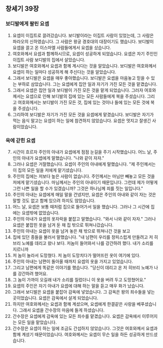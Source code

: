 ## 창세기 39장

### 보디발에게 팔린 요셉
1. 요셉이 이집트로 끌려갔습니다. 보디발이라는 이집트 사람이 있었는데, 그 사람은 파라오의 신하였습니다. 그 사람은 왕궁 경호대의 대장이기도 했습니다. 보디발이 요셉을 끌고 온 이스마엘 사람들에게서 요셉을 샀습니다.
2. 여호와께서 요셉과 함께하시므로, 요셉이 성공하게 되었습니다. 요셉은 자기 주인인 이집트 사람 보디발의 집에서 살았습니다.
3. 보디발은 여호와께서 요셉과 함께 계시다는 것을 알았습니다. 보디발은 여호와께서 요셉이 하는 일마다 성공하게 해 주신다는 것을 알았습니다.
4. 그래서 보디발은 요셉을 매우 좋아했습니다. 보디발은 요셉을 마음놓고 믿을 수 있는 부하로 삼았습니다. 그는 요셉에게 집안 일과 자기가 가진 모든 것을 맡겼습니다.
5. 그래서 요셉은 집안 일과 보디발이 가진 모든 것을 맡게 되었습니다. 그러자 여호와께서는 요셉으로 인해 보디발의 집에 있는 모든 사람들에게 복을 주셨습니다. 그리고 여호와께서는 보디발이 가진 모든 것, 집에 있는 것이나 들에 있는 모든 것에 복을 주셨습니다.
6. 그리하여 보디발은 자기가 가진 모든 것을 요셉에게 맡겼습니다. 보디발은 자기가 먹는 음식 말고는 요셉이 하는 일에 참견하지 않았습니다. 요셉은 멋지고 잘생긴 사람이었습니다.
### 옥에 갇힌 요셉
7. 시간이 흐르자 주인의 아내가 요셉에게 점점 눈길을 주기 시작했습니다. 어느 날, 주인의 아내가 요셉에게 말했습니다. "나와 같이 자자."
8. 그러나 요셉은 거절했습니다. 요셉이 주인의 아내에게 말했습니다. "제 주인께서는 이 집의 모든 일을 저에게 맡기셨습니다.
9. 주인의 집에는 저보다 높은 사람이 없습니다. 주인께서는 마님만 빼놓고 모든 것을 저에게 맡기셨습니다. 마님께서는 주인의 아내이기 때문입니다. 그런데 제가 어떻게 그런 나쁜 일을 할 수가 있겠습니까? 그것은 하나님께 죄를 짓는 일입니다."
10. 주인의 아내는 요셉에게 매일 말을 건넸지만, 요셉은 주인의 아내와 같이 자는 것은 말할 것도 없고 함께 있으려 하지도 않았습니다.
11. 어느 날, 요셉은 보통 때처럼 집으로 들어가서 일을 했습니다. 그러나 그 시간에 집에는 요셉밖에 없었습니다.
12. 주인의 아내가 요셉의 옷자락을 붙잡고 말했습니다. "와서 나와 같이 자자." 그러나 요셉은 붙잡힌 옷을 남겨 둔 채 집 밖으로 뛰쳐나갔습니다.
13. 주인의 아내는 요셉이 옷을 남겨 놓은 채 밖으로 뛰쳐나간 것을 보고
14. 집에 있던 종들을 불러서 말했습니다. "내 남편이 우리를 창피스럽게 만들려고 저 히브리 노예를 데리고 왔나 보다. 저놈이 들어와서 나를 강간하려 했다. 내가 소리를 지르니까
15. 저 놈이 놀라서 도망쳤다. 저 놈이 도망치다가 떨어뜨린 옷이 여기에 있다.
16. 주인의 아내는 남편이 돌아올 때까지 요셉의 옷을 가지고 있었습니다.
17. 그리고 남편에게 똑같은 이야기를 했습니다. "당신이 데리고 온 저 히브리 노예가 나를 강간하려 했어요.
18. 그 놈이 가까이 오길래 내가 소리를 질렀더니 이 옷을 버려 두고 도망쳤어요."
19. 요셉의 주인은 자기 아내가 요셉에 대해 하는 말을 듣고 매우 화가 났습니다.
20. 그래서 보디발은 요셉을 붙잡아 감옥에 넣었습니다. 그 감옥은 왕의 죄수들을 넣는 곳이었습니다. 요셉은 감옥에서 살게 되었습니다.
21. 하지만 여호와께서는 요셉과 함께 계셨으며, 요셉에게 한결같은 사랑을 베푸셨습니다. 그래서 요셉을 간수장의 마음에 들게 하셨습니다.
22. 간수장은 요셉에게 감옥에 있는 모든 죄수를 맡겼습니다. 요셉은 감옥에서 이루어지는 모든 일을 맡았습니다.
23. 간수장은 요셉이 하는 일에 조금도 간섭하지 않았습니다. 그것은 여호와께서 요셉과 함께 계셨기 때문이었습니다. 여호와께서는 요셉이 무슨 일을 하든 성공하게 만드셨습니다.